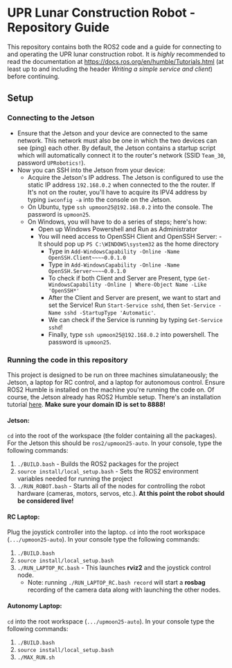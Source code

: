 # UPR Lunar Construction Robot - Repository Guide

This repository contains both the ROS2 code and a guide for connecting to and operating the UPR lunar construction robot. It is *highly* recommended to read the documentation at https://docs.ros.org/en/humble/Tutorials.html (at least up to and including the header *Writing a simple service and client*) before continuing.

## Setup
### Connecting to the Jetson
- Ensure that the Jetson and your device are connected to the same network. This network must also be one in which the two devices can see (ping) each other. By default, the Jetson contains a startup script which will automatically connect it to the router's network (SSID `Team_30`, password `UPRobotics!`). 
- Now you can SSH into the Jetson from your device:
	- Acquire the Jetson's IP address. The Jetson is configured to use the static IP address `192.168.0.2` when connected to the the router. If It's not on the router, you'll have to acquire its IPV4 address by typing `iwconfig -a` into the console on the Jetson.
	- On Ubuntu, type `ssh upmoon25@192.168.0.2` into the console. The password is `upmoon25`. 
	- On Windows, you will have to do a series of steps; here's how:
   		- Open up Windows Powershell and Run as Administrator
		- You will need access to OpenSSH Client and OpenSSH Server:
    			- It should pop up `PS C:\WINDOWS\system32` as the home directory
  			- Type in `Add-WindowsCapability -Online -Name OpenSSH.Client~~~~0.0.1.0`
			- Type in `Add-WindowsCapability -Online -Name OpenSSH.Server~~~~0.0.1.0`
			- To check if both Client and Server are Present, type `Get-WindowsCapability -Online | Where-Object Name -Like 'OpenSSH*'`
			- After the Client and Server are present, we want to start and set the Service! Run `Start-Service sshd`, then `Set-Service -Name sshd -StartupType 'Automatic'`.
			- We can check if the Service is running by typing `Get-Service sshd`!
     		- Finally, type `ssh upmoon25@192.168.0.2` into powershell. The password is `upmoon25`.
### Running the code in this repository

This project is designed to be run on three machines simulataneously; the Jetson, a laptop for RC control, and a laptop for autonomous control. Ensure ROS2 Humble is installed on the machine you're running the code on. Of course, the Jetson already has ROS2 Humble setup. There's an installation tutorial [here](https://docs.ros.org/en/humble/Installation.html). **Make sure your domain ID is set to 8888!** 

#### Jetson:

`cd` into the root of the workspace (the folder containing all the packages). For the Jetson this should be `ros2/upmoon25-auto`. In your console, type the following commands:
1. `./BUILD.bash` - Builds the ROS2 packages for the project
2. `source install/local_setup.bash` - Sets the ROS2 environment variables needed for running the project
3. `./RUN_ROBOT.bash` - Starts all of the nodes for controlling the robot hardware (cameras, motors, servos, etc.). **At this point the robot should be considered live!** 

#### RC Laptop:
Plug the joystick controller into the laptop. `cd` into the root workspace (`.../upmoon25-auto`). In your console type the following commands:
1. `./BUILD.bash`
2. `source install/local_setup.bash`
3. `./RUN_LAPTOP_RC.bash` - This launches **rviz2** and the joystick control node.
    - Note: running `./RUN_LAPTOP_RC.bash record` will start a **rosbag** recording of the camera data along with launching the other nodes.

#### Autonomy Laptop:
`cd` into the root workspace (`.../upmoon25-auto`). In your console type the following commands:
1. `./BUILD.bash`
2. `source install/local_setup.bash`
3. `./MAX_RUN.sh`



